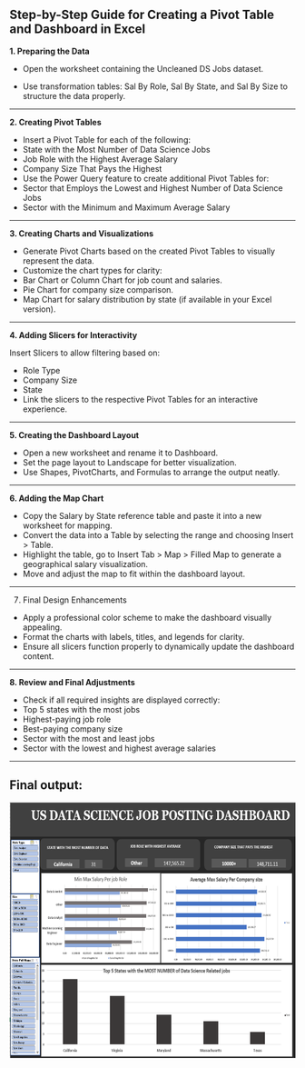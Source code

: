 Step-by-Step Guide for Creating a Pivot Table and Dashboard in Excel
----

**1. Preparing the Data**

- Open the worksheet containing the Uncleaned DS Jobs dataset.

- Use transformation tables: Sal By Role, Sal By State, and Sal By Size to structure the data properly.
----

**2. Creating Pivot Tables**
   
- Insert a Pivot Table for each of the following:
- State with the Most Number of Data Science Jobs
- Job Role with the Highest Average Salary
- Company Size That Pays the Highest
- Use the Power Query feature to create additional Pivot Tables for:
- Sector that Employs the Lowest and Highest Number of Data Science Jobs
- Sector with the Minimum and Maximum Average Salary
----

**3. Creating Charts and Visualizations**

- Generate Pivot Charts based on the created Pivot Tables to visually represent the data.
- Customize the chart types for clarity:
- Bar Chart or Column Chart for job count and salaries.
- Pie Chart for company size comparison.
- Map Chart for salary distribution by state (if available in your Excel version).

----

**4. Adding Slicers for Interactivity**

Insert Slicers to allow filtering based on:
- Role Type
- Company Size
- State
- Link the slicers to the respective Pivot Tables for an interactive experience.
----

**5. Creating the Dashboard Layout**

- Open a new worksheet and rename it to Dashboard.
- Set the page layout to Landscape for better visualization.
- Use Shapes, PivotCharts, and Formulas to arrange the output neatly.
----

**6. Adding the Map Chart**

- Copy the Salary by State reference table and paste it into a new worksheet for mapping.
- Convert the data into a Table by selecting the range and choosing Insert > Table.
- Highlight the table, go to Insert Tab > Map > Filled Map to generate a geographical salary visualization.
- Move and adjust the map to fit within the dashboard layout.

----
7. Final Design Enhancements

- Apply a professional color scheme to make the dashboard visually appealing.
- Format the charts with labels, titles, and legends for clarity.
- Ensure all slicers function properly to dynamically update the dashboard content.

----
**8. Review and Final Adjustments**

- Check if all required insights are displayed correctly:
- Top 5 states with the most jobs
- Highest-paying job role
- Best-paying company size
- Sector with the most and least jobs
- Sector with the lowest and highest average salaries

----
## **Final output:**
<img src="image/Dashboard%20final.PNG" alt="Alt Text" width="800" height="450">
